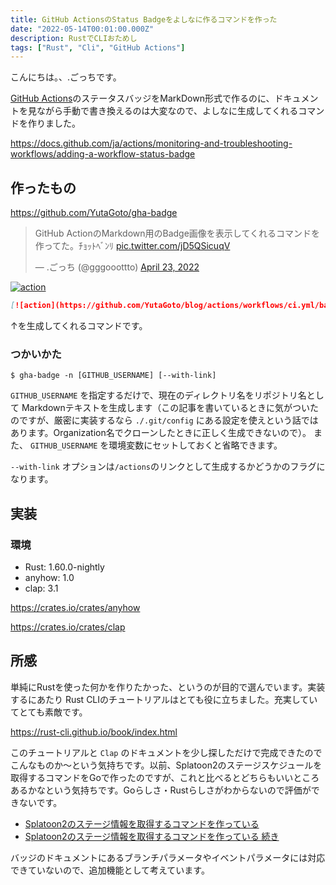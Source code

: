 ```yaml
---
title: GitHub ActionsのStatus Badgeをよしなに作るコマンドを作った
date: "2022-05-14T00:01:00.000Z"
description: RustでCLIおためし
tags: ["Rust", "Cli", "GitHub Actions"]
---
```


こんにちは。、.ごっちです。

[GitHub Actions](https://docs.github.com/ja/actions)のステータスバッジをMarkDown形式で作るのに、ドキュメントを見ながら手動で書き換えるのは大変なので、よしなに生成してくれるコマンドを作りました。

https://docs.github.com/ja/actions/monitoring-and-troubleshooting-workflows/adding-a-workflow-status-badge

## 作ったもの

https://github.com/YutaGoto/gha-badge

<blockquote class="twitter-tweet"><p lang="ja" dir="ltr">GitHub ActionのMarkdown用のBadge画像を表示してくれるコマンドを作ってた。ﾁｮｯﾄﾍﾞﾝﾘ <a href="https://t.co/jD5QSicuqV">pic.twitter.com/jD5QSicuqV</a></p>&mdash; .ごっち (@gggooottto) <a href="https://twitter.com/gggooottto/status/1517882035053887489?ref_src=twsrc%5Etfw">April 23, 2022</a></blockquote>

[![action](https://github.com/YutaGoto/blog/actions/workflows/ci.yml/badge.svg)](https://github.com/YutaGoto/blog/actions)

```md
[![action](https://github.com/YutaGoto/blog/actions/workflows/ci.yml/badge.svg)](https://github.com/YutaGoto/blog/actions)
```

↑を生成してくれるコマンドです。

### つかいかた

```shell
$ gha-badge -n [GITHUB_USERNAME] [--with-link]
```

`GITHUB_USERNAME` を指定するだけで、現在のディレクトリ名をリポジトリ名として Markdownテキストを生成します（この記事を書いているときに気がついたのですが、厳密に実装するなら `./.git/config` にある設定を使えという話ではあります。Organization名でクローンしたときに正しく生成できないので）。
また、 `GITHUB_USERNAME` を環境変数にセットしておくと省略できます。

`--with-link` オプションは`/actions`のリンクとして生成するかどうかのフラグになります。

## 実装

### 環境

- Rust: 1.60.0-nightly
- anyhow: 1.0
- clap: 3.1

https://crates.io/crates/anyhow

https://crates.io/crates/clap

## 所感

単純にRustを使った何かを作りたかった、というのが目的で選んでいます。実装するにあたり Rust CLIのチュートリアルはとても役に立ちました。充実していてとても素敵です。

https://rust-cli.github.io/book/index.html

このチュートリアルと `Clap` のドキュメントを少し探しただけで完成できたのでこんなものか～という気持ちです。以前、Splatoon2のステージスケジュールを取得するコマンドをGoで作ったのですが、これと比べるとどちらもいいところあるかなという気持ちです。Goらしさ・Rustらしさがわからないので評価ができないです。

- [Splatoon2のステージ情報を取得するコマンドを作っている](/20190112-splatoon2%E3%81%AE%E3%82%B9%E3%83%86%E3%83%BC%E3%82%B8%E6%83%85%E5%A0%B1%E3%82%92%E5%8F%96%E5%BE%97%E3%81%99%E3%82%8B%E3%82%B3%E3%83%9E%E3%83%B3%E3%83%89%E3%82%92%E4%BD%9C%E3%81%A3%E3%81%A6%E3%81%84%E3%82%8B/)
- [Splatoon2のステージ情報を取得するコマンドを作っている 続き](/20190510-splatoon2%E3%81%AE%E3%82%B9%E3%83%86%E3%83%BC%E3%82%B8%E6%83%85%E5%A0%B1%E3%82%92%E5%8F%96%E5%BE%97%E3%81%99%E3%82%8B%E3%82%B3%E3%83%9E%E3%83%B3%E3%83%89%E3%82%92%E4%BD%9C%E3%81%A3%E3%81%A6%E3%81%84%E3%82%8B-%E7%B6%9A%E3%81%8D/)

バッジのドキュメントにあるブランチパラメータやイベントパラメータには対応できていないので、追加機能として考えています。
